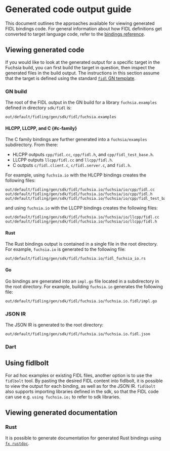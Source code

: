 # Generated code output guide

This document outlines the approaches available for viewing generated FIDL
bindings code. For general information about how FIDL definitions get converted
to target language code, refer to the [bindings reference][bindings-ref].

## Viewing generated code

If you would like to look at the generated output for a specific target in the
Fuchsia build, you can first build the target in question, then inspect the
generated files in the build output. The instructions in this section assume
that the target is defined using the standard [`fidl` GN template][fidl-gn].

### GN build

The root of the FIDL output in the GN build for a library `fuchsia.examples` defined in
directory `sdk/fidl` is:

    out/default/fidling/gen/sdk/fidl/fuchsia.examples

#### HLCPP, LLCPP, and C {#c-family}

The C family bindings are further generated into a `fuchsia/examples` subdirectory. From
there:

- HLCPP outputs `cpp/fidl.cc`, `cpp/fidl.h`, and `cpp/fidl_test_base.h`.
- LLCPP outputs `llcpp/fidl.cc` and `llcpp/fidl.h`.
- C outputs `c/fidl.client.c`, `c/fidl.server.c`, and `fidl.h`.

For example, using `fuchsia.io` with the HLCPP bindings creates the
following files:

    out/default/fidling/gen/sdk/fidl/fuchsia.io/fuchsia/io/cpp/fidl.cc
    out/default/fidling/gen/sdk/fidl/fuchsia.io/fuchsia/io/cpp/fidl.h
    out/default/fidling/gen/sdk/fidl/fuchsia.io/fuchsia/io/cpp/fidl_test_base.h

and using `fuchsia.io` with the LLCPP bindings creates the following files:

    out/default/fidling/gen/sdk/fidl/fuchsia.io/fuchsia/io/llcpp/fidl.cc
    out/default/fidling/gen/sdk/fidl/fuchsia.io/fuchsia/io/llcpp/fidl.h

#### Rust

The Rust bindings output is contained in a single file in the root directory.
For example, `fuchsia.io` is generated to the following file:

    out/default/fidling/gen/sdk/fidl/fuchsia.io/fidl_fuchsia_io.rs

#### Go

Go bindings are generated into an `impl.go` file located in a subdirectory in
the root directory. For example, building `fuchsia.io` generates the following file:

    out/default/fidling/gen/sdk/fidl/fuchsia.io/fuchsia.io.fidl/impl.go

### JSON IR

The JSON IR is generated to the root directory:

    out/default/fidling/gen/sdk/fidl/fuchsia.io/fuchsia.io.fidl.json

### Dart

## Using fidlbolt

For ad hoc examples or existing FIDL files, another option is to use the
`fidlbolt` tool. By pasting the desired FIDL content into fidlbolt, it is
possible to view the output for each binding, as well as for the JSON IR.
`fidlbolt` also supports importing libraries defined in the sdk, so that
the FIDL code can use e.g. `using fuchsia.io;` to refer to sdk libraries.

## Viewing generated documentation

### Rust

It is possible to generate documentation for generated Rust bindings using
[`fx rustdoc`][rustdoc].

<!-- xrefs -->
[bindings-ref]: /docs/reference/fidl/bindings/overview.md
[fidl-gn]: /build/fidl/fidl.gni
[rustdoc]: /docs/development/languages/rust/fidl_crates.md#documentation
